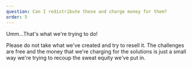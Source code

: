 ```yaml
---
question: Can I redistribute these and charge money for them?
order: 5
---
```


Umm...That's what we're trying to do!

Please do not take what we've created and try to resell it. The challenges are free and the money that we're charging for the solutions is just a small way we're trying to recoup the sweat equity we've put in.
